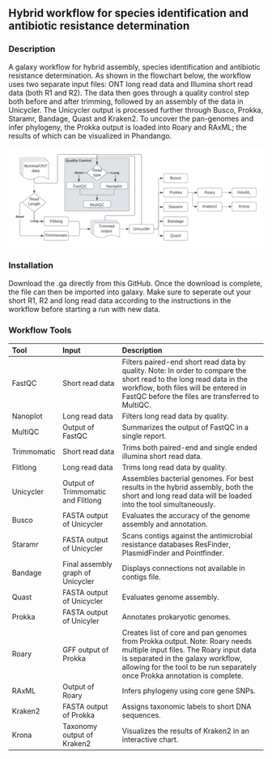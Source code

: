 ## Hybrid workflow for species identification and antibiotic resistance determination

### Description
A galaxy workflow for hybrid assembly, species identification and antibiotic resistance determination. As shown in the flowchart below, the workflow uses two separate input files: ONT long read data and Illumina short read data (both R1 and R2). The data then goes through a quality control step both before and after trimming, followed by an assembly of the data in Unicycler. The Unicycler output is processed further through Busco, Prokka, Staramr, Bandage, Quast and Kraken2. To uncover the pan-genomes and infer phylogeny, the Prokka output is loaded into Roary and RAxML; the results of which can be visualized in Phandango. 

![alt text](https://github.com/LonnekeW/Hybrid_Galaxy_Workflow/blob/main/assets/hybrid_flowchart.png "Workflow Flowchart")

### Installation
Download the .ga directly from this GitHub. Once the download is complete, the file can then be imported into galaxy. Make sure to seperate out your short R1, R2 and long read data according to the instructions in the workflow before starting a run with new data.<br>

### Workflow Tools
| **Tool**        | **Input**                              | **Description**                                                           |
| :---            | :---                                   | :---                                                                      |
| FastQC          | Short read data                        | Filters paired-end short read data by quality. Note: In order to compare the short read to the long read data in the workflow, both files will be entered in FastQC before the files are transferred to MultiQC.                                |
| Nanoplot        | Long read data                         | Filters long read data by quality.                                        |
| MultiQC         | Output of FastQC                       | Summarizes the output of FastQC in a single report.                       |
| Trimmomatic     | Short read data                        | Trims both paired-end and single ended illumina short read data.          |
| Flitlong        | Long read data                         | Trims long read data by quality.                                          |
| Unicycler       | Output of Trimmomatic and Flitlong     | Assembles bacterial genomes. For best results in the hybrid assembly, both the short and long read data will be loaded into the tool simultaneously.                                                                                           |
| Busco           | FASTA output of Unicycler              | Evaluates the accuracy of the genome assembly and annotation.             |
| Staramr         | FASTA output of Unicycler              | Scans contigs against the antimicrobial resistance databases ResFinder, PlasmidFinder and Pointfinder.                                                                                                                                            |
| Bandage         | Final assembly graph of Unicycler      | Displays connections not available in contigs file.                       |
| Quast           | FASTA output of Unicycler              | Evaluates genome assembly.                                                |
| Prokka          | FASTA output of Unicyler               | Annotates prokaryotic genomes.                                            |
| Roary           | GFF output of Prokka                   | Creates list of core and pan genomes from Prokka output. Note: Roary needs multiple input files. The Roary input data is separated in the galaxy workflow, allowing for the tool to be run separately once Prokka annotation is complete.          |
| RAxML           | Output of Roary                        | Infers phylogeny using core gene SNPs.                                    |
| Kraken2         | FASTA output of Prokka                 | Assigns taxonomic labels to short DNA sequences.                          |
| Krona           | Taxonomy output of Kraken2             | Visualizes the results of Kraken2 in an interactive chart.                | <br>
